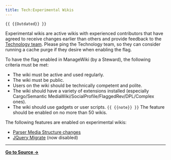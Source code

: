 ```yaml
---
title: Tech:Experimental Wikis
---
```


`{{ {{Outdated}} }}`

Experimental wikis are active wikis with experienced contributors that have agreed to receive changes earlier than others and provide feedback to the [Technology team](/tech-docs/techvolunteers). Please ping the Technology team, so they can consider running a cache purge if they desire when enabling the flag.

To have the flag enabled in ManageWiki (by a Steward), the following criteria must be met:
* The wiki must be active and used regularly.
* The wiki must be public.
* Users on the wiki should be technically competent and polite.
* The wiki should have a variety of extensions installed (especially Cargo/Semantic MediaWiki/SocialProfile/FlaggedRev/DPL/Complex ones).
* The wiki should use gadgets or user scripts.
 `{{ {{note}} }}` The feature should be enabled on no more than 50 wikis.

The following features are enabled on experimental wikis:
* [Parser Media Structure changes](https://www.mediawiki.org/wiki/Parsing/Media_structure)
* [JQuery Migrate](https://github.com/jquery/jquery-migrate) (now disabled)



----
**[Go to Source &rarr;](https://meta.miraheze.org/wiki/Tech:Experimental_Wikis)**